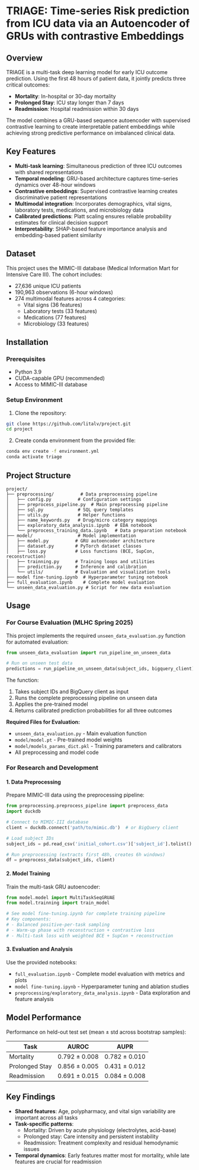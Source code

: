# TRIAGE: Time-series Risk prediction from ICU data via an Autoencoder of GRUs with contrastive Embeddings

## Overview

TRIAGE is a multi-task deep learning model for early ICU outcome prediction. Using the first 48 hours of patient data, it jointly predicts three critical outcomes:
- **Mortality**: In-hospital or 30-day mortality
- **Prolonged Stay**: ICU stay longer than 7 days
- **Readmission**: Hospital readmission within 30 days

The model combines a GRU-based sequence autoencoder with supervised contrastive learning to create interpretable patient embeddings while achieving strong predictive performance on imbalanced clinical data.

## Key Features

- **Multi-task learning**: Simultaneous prediction of three ICU outcomes with shared representations
- **Temporal modeling**: GRU-based architecture captures time-series dynamics over 48-hour windows
- **Contrastive embeddings**: Supervised contrastive learning creates discriminative patient representations
- **Multimodal integration**: Incorporates demographics, vital signs, laboratory tests, medications, and microbiology data
- **Calibrated predictions**: Platt scaling ensures reliable probability estimates for clinical decision support
- **Interpretability**: SHAP-based feature importance analysis and embedding-based patient similarity

## Dataset

This project uses the MIMIC-III database (Medical Information Mart for Intensive Care III). The cohort includes:
- 27,636 unique ICU patients
- 190,963 observations (6-hour windows)
- 274 multimodal features across 4 categories:
  - Vital signs (36 features)
  - Laboratory tests (33 features)
  - Medications (77 features)
  - Microbiology (33 features)

## Installation

### Prerequisites
- Python 3.9
- CUDA-capable GPU (recommended)
- Access to MIMIC-III database

### Setup Environment

1. Clone the repository:
```bash
git clone https://github.com/litalv/project.git
cd project
```

2. Create conda environment from the provided file:
```bash
conda env create -f environment.yml
conda activate triage
```

## Project Structure

```
project/
├── preprocessing/          # Data preprocessing pipeline
│   ├── config.py          # Configuration settings
│   ├── preprocess_pipeline.py  # Main preprocessing pipeline
│   ├── sql.py             # SQL query templates
│   ├── utils.py           # Helper functions
│   ├── name_keywords.py   # Drug/micro category mappings
│   ├── exploratory_data_analysis.ipynb  # EDA notebook
│   └── preprocess_training_data.ipynb   # Data preparation notebook
├── model/                 # Model implementation
│   ├── model.py          # GRU autoencoder architecture
│   ├── dataset.py        # PyTorch dataset classes
│   ├── loss.py           # Loss functions (BCE, SupCon, reconstruction)
│   ├── trainning.py      # Training loops and utilities
│   ├── prediction.py     # Inference and calibration
│   └── utils/            # Evaluation and visualization tools
├── model fine-tuning.ipynb  # Hyperparameter tuning notebook
├── full_evaluation.ipynb    # Complete model evaluation
└── unseen_data_evaluation.py # Script for new data evaluation
```

## Usage

### For Course Evaluation (MLHC Spring 2025)

This project implements the required `unseen_data_evaluation.py` function for automated evaluation:

```python
from unseen_data_evaluation import run_pipeline_on_unseen_data

# Run on unseen test data
predictions = run_pipeline_on_unseen_data(subject_ids, bigquery_client)
```

The function:
1. Takes subject IDs and BigQuery client as input
2. Runs the complete preprocessing pipeline on unseen data
3. Applies the pre-trained model
4. Returns calibrated prediction probabilities for all three outcomes

**Required Files for Evaluation:**
- `unseen_data_evaluation.py` - Main evaluation function
- `model/model.pt` - Pre-trained model weights
- `model/models_params_dict.pkl` - Training parameters and calibrators
- All preprocessing and model code

### For Research and Development

#### 1. Data Preprocessing

Prepare MIMIC-III data using the preprocessing pipeline:

```python
from preprocessing.preprocess_pipeline import preprocess_data
import duckdb

# Connect to MIMIC-III database
client = duckdb.connect('path/to/mimic.db')  # or BigQuery client

# Load subject IDs
subject_ids = pd.read_csv('initial_cohort.csv')['subject_id'].tolist()

# Run preprocessing (extracts first 48h, creates 6h windows)
df = preprocess_data(subject_ids, client)
```

#### 2. Model Training

Train the multi-task GRU autoencoder:

```python
from model.model import MultiTaskSeqGRUAE
from model.trainning import train_model

# See model fine-tuning.ipynb for complete training pipeline
# Key components:
# - Balanced positive-per-task sampling
# - Warm-up phase with reconstruction + contrastive loss
# - Multi-task loss with weighted BCE + SupCon + reconstruction
```

#### 3. Evaluation and Analysis

Use the provided notebooks:
- `full_evaluation.ipynb` - Complete model evaluation with metrics and plots
- `model fine-tuning.ipynb` - Hyperparameter tuning and ablation studies
- `preprocessing/exploratory_data_analysis.ipynb` - Data exploration and feature analysis

## Model Performance

Performance on held-out test set (mean ± std across bootstrap samples):

| Task | AUROC | AUPR |
|------|-------|------|
| Mortality | 0.792 ± 0.008 | 0.782 ± 0.010 |
| Prolonged Stay | 0.856 ± 0.005 | 0.431 ± 0.012 |
| Readmission | 0.691 ± 0.015 | 0.084 ± 0.008 |

## Key Findings

- **Shared features**: Age, polypharmacy, and vital sign variability are important across all tasks
- **Task-specific patterns**:
  - Mortality: Driven by acute physiology (electrolytes, acid-base)
  - Prolonged stay: Care intensity and persistent instability
  - Readmission: Treatment complexity and residual hemodynamic issues
- **Temporal dynamics**: Early features matter most for mortality, while late features are crucial for readmission